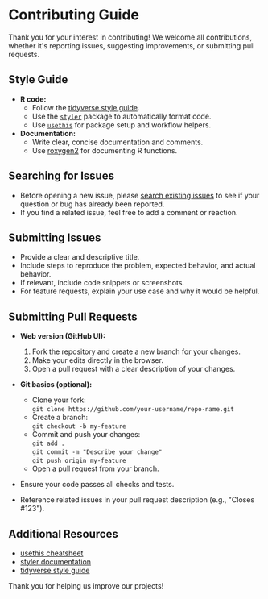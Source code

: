 # Contributing Guide

Thank you for your interest in contributing! We welcome all contributions, whether it's reporting issues, suggesting improvements, or submitting pull requests.

## Style Guide

- **R code:**  
  - Follow the [tidyverse style guide](https://style.tidyverse.org/).
  - Use the [`styler`](https://styler.r-lib.org/) package to automatically format code.
  - Use [`usethis`](https://usethis.r-lib.org/) for package setup and workflow helpers.
- **Documentation:**  
  - Write clear, concise documentation and comments.
  - Use [roxygen2](https://roxygen2.r-lib.org/) for documenting R functions.

## Searching for Issues

- Before opening a new issue, please [search existing issues](../../issues) to see if your question or bug has already been reported.
- If you find a related issue, feel free to add a comment or reaction.

## Submitting Issues

- Provide a clear and descriptive title.
- Include steps to reproduce the problem, expected behavior, and actual behavior.
- If relevant, include code snippets or screenshots.
- For feature requests, explain your use case and why it would be helpful.

## Submitting Pull Requests

- **Web version (GitHub UI):**
  1. Fork the repository and create a new branch for your changes.
  2. Make your edits directly in the browser.
  3. Open a pull request with a clear description of your changes.
- **Git basics (optional):**
  - Clone your fork:  
    `git clone https://github.com/your-username/repo-name.git`
  - Create a branch:  
    `git checkout -b my-feature`
  - Commit and push your changes:  
    `git add .`  
    `git commit -m "Describe your change"`  
    `git push origin my-feature`
  - Open a pull request from your branch.

- Ensure your code passes all checks and tests.
- Reference related issues in your pull request description (e.g., "Closes #123").

## Additional Resources

- [usethis cheatsheet](https://usethis.r-lib.org/reference/cheatsheet.html)
- [styler documentation](https://styler.r-lib.org/)
- [tidyverse style guide](https://style.tidyverse.org/)

Thank you for helping us improve our projects!